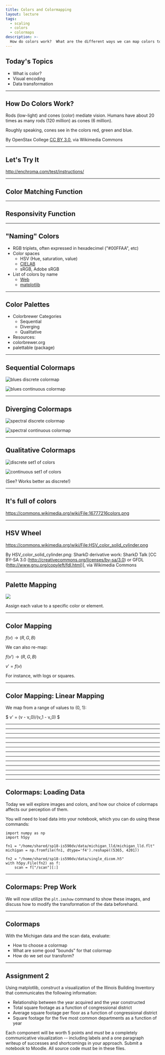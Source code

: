 ```yaml
---
title: Colors and Colormapping
layout: lecture
tags:
  - scaling
  - colors
  - colormaps
description: >-
  How do colors work?  What are the different ways we can map colors to values?  What should we keep in mind when doing this?
---
```


## Today's Topics

 * What is color?
 * Visual encoding
 * Data transformation

---

<!-- .slide: data-background-image="https://upload.wikimedia.org/wikipedia/commons/e/e8/1414_Rods_and_Cones.jpg" data-background-size="auto 75%" data-background-position="right 30% bottom 50%"-->

## How Do Colors Work?

<div class="left" data-markdown=true>

Rods (low-light) and cones (color) mediate vision. Humans have about 20 times
as many rods (120 million) as cones (6 million).

Roughly speaking, cones see in the colors red, green and blue.

By OpenStax College [CC BY 3.0](http://creativecommons.org/licenses/by/3.0),
via Wikimedia Commons

</div>

---

## Let's Try It

http://enchroma.com/test/instructions/

---

## Color Matching Function

<!-- .slide: data-background-image="images/cmf.png" data-background-size="auto 75%" -->

---

## Responsivity Function

<!-- .slide: data-background-image="images/resp.png" data-background-size="auto 75%" -->

---

## "Naming" Colors

 * RGB triplets, often expressed in hexadecimel ("#00FFAA", etc)
 * Color spaces 
   * HSV (Hue, saturation, value)
   * [CIELAB](https://en.wikipedia.org/wiki/CIELAB_color_space)
   * sRGB, Adobe sRGB
 * List of colors by name
   * [Web](https://www.w3schools.com/colors/colors_names.asp)
   * [matplotlib](https://matplotlib.org/2.0.2/examples/color/named_colors.html)

---

## Color Palettes

 * Colorbrewer Categories
   * Sequential
   * Diverging
   * Qualitative
 * Resources:
  * colorbrewer.org
  * palettable (package)

---

## Sequential Colormaps

![blues discrete colormap](images/blues_discrete.png)

![blues continuous colormap](images/blues_continuous.png)

---

## Diverging Colormaps

![spectral discrete colormap](images/spectral_discrete.png)

![spectral continuous colormap](images/spectral_continuous.png)

---

## Qualitative Colormaps

![discrete set1 of colors](images/set1_discrete.png)

![continuous set1 of colors](images/set1_continuous.png)

(See?  Works better as discrete!)

---

## It's full of colors

https://commons.wikimedia.org/wiki/File:16777216colors.png

---

## HSV Wheel

https://commons.wikimedia.org/wiki/File:HSV_color_solid_cylinder.png

By HSV_color_solid_cylinder.png: SharkD derivative work: SharkD Talk [CC BY-SA 3.0
(http://creativecommons.org/licenses/by-sa/3.0) or GFDL
(http://www.gnu.org/copyleft/fdl.html)], via Wikimedia Commons

---

## Palette Mapping

![](images/set1_discrete.png)

Assign each value to a specific color or element.

---

## Color Mapping

$f(v) \rightarrow (R, G, B)$

We can also re-map:

$f(v') \rightarrow (R, G, B)$

$v' = f(v)$

For instance, with logs or squares.

---

## Color Mapping: Linear Mapping

We map from a range of values to (0, 1):

$ v' = (v - v_0)/(v_1 - v_0) $

---

<!-- .slide: data-background-image="images/gist_stern_colors.png" data-background-size="auto 75%" -->

---

<!-- .slide: data-background-image="images/gray_colors.png" data-background-size="auto 75%" -->

---

<!-- .slide: data-background-image="images/jet_colors.png" data-background-size="auto 75%" -->

---

<!-- .slide: data-background-image="images/magma_colors.png" data-background-size="auto 75%" -->

---

<!-- .slide: data-background-image="images/viridis_colors.png" data-background-size="auto 75%" -->

---

<!-- .slide: data-background-image="images/flag_colors.png" data-background-size="auto 75%" -->

---

<!-- .slide: data-background-image="images/gist_stern_3d.png" data-background-size="auto 75%" -->

---

<!-- .slide: data-background-image="images/gray_3d.png" data-background-size="auto 75%" -->

---

<!-- .slide: data-background-image="images/jet_3d.png" data-background-size="auto 75%" -->

---

<!-- .slide: data-background-image="images/magma_3d.png" data-background-size="auto 75%" -->

---

<!-- .slide: data-background-image="images/viridis_3d.png" data-background-size="auto 75%" -->

---

<!-- .slide: data-background-image="images/flag_3d.png" data-background-size="auto 75%" -->

---

## Colormaps: Loading Data

Today we will explore images and colors, and how our choice of colormaps
affects our perception of them.

You will need to load data into your notebook, which you can do using these
commands:

```
import numpy as np
import h5py

fn1 = "/home/shared/sp18-is590dv/data/michigan_lld/michigan_lld.flt"
michigan = np.fromfile(fn1, dtype='f4').reshape((5365, 4201))

fn2 = "/home/shared/sp18-is590dv/data/single_dicom.h5"
with h5py.File(fn2) as f:
    scan = f["/scan"][:]
```

---

## Colormaps: Prep Work

We will now utilize the `plt.imshow` command to show these images, and discuss
how to modify the transformation of the data beforehand.

---

## Colormaps

With the Michigan data and the scan data, evaluate:

 * How to choose a colormap
 * What are some good "bounds" for that colormap
 * How do we set our transform?

---

## Assignment 2

Using matplotlib, construct a visualization of the Illinois Building Inventory
that communicates the following information:

 * Relationship between the year acquired and the year constructed
 * Total square footage as a function of congressional district
 * Average square footage per floor as a function of congressional district
 * Square footage for the five most common departments as a function of year

Each component will be worth 5 points and *must* be a completely communicative
visualization -- including labels and a one paragraph writeup of successes and
shortcomings in your approach.  Submit a notebook to Moodle.  All source code
must be in these files.
